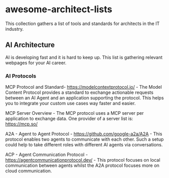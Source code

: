 # awesome-architect-lists

This collection gathers a list of tools and standards for architects in the IT industry.

## AI Architecture

AI is developing fast and it is hard to keep up. This list is gathering relevant webpages for your AI career.


### AI Protocols


MCP Protocol and Standard- https://modelcontextprotocol.io/ - The Model Content Protocol provides a standard to exchange actionable requests between an AI Agent and an application supporting the protocol. This helps you to integrate your custom use cases way faster and easier.

MCP Server Overview - The MCP protocol uses a MCP server per application to exchange data. One provider of a server list is: https://mcp.so/

A2A - Agent to Agent Protocol - https://github.com/google-a2a/A2A - This protocol enables two agents to communicate with each other. Such a setup could help to take different roles with different AI agents via conversations. 

ACP - Agent Communication Protocol - https://agentcommunicationprotocol.dev/ - This protocol focuses on local communication between agents whilst the A2A protocol focuses more on cloud communication. 
